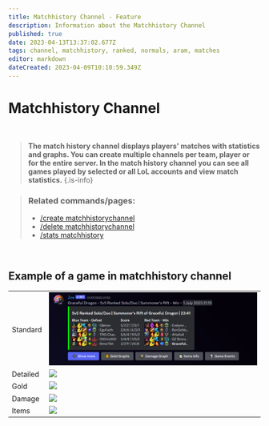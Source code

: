 ```yaml
---
title: Matchhistory Channel - Feature
description: Information about the Matchhistory Channel
published: true
date: 2023-04-13T13:37:02.677Z
tags: channel, matchhistory, ranked, normals, aram, matches
editor: markdown
dateCreated: 2023-04-09T10:10:59.349Z
---
```


# Matchhistory Channel

<br>

>**The match history channel displays players' matches with statistics and graphs. You can create multiple channels per team, player or for the entire server. In the match history channel you can see all games played by selected or all LoL accounts and view match statistics.** 
>{.is-info}

>### Related commands/pages:
>-    [/create matchhistorychannel](https://wiki.zoe-discord-bot.ch/en/commands/create/matchhistorychannel)
>-   [/delete matchhistorychannel](https://wiki.zoe-discord-bot.ch/en/commands/delete/matchhistorychannel) [](https://wiki.zoe-discord-bot.ch/en/commands/stats/matchhistory) 
>-   [/stats matchhistory](https://wiki.zoe-discord-bot.ch/en/commands/stats/matchhistory)

<br>

## Example of a game in matchhistory channel

|     |     |
| --- | --- |
| Standard | ![](/new_matchhistorychannel.png) |
| Detailed | ![](/new_matchhistorychannel_detailed.png) |
| Gold | ![](/new_matchhistorychannel_gold.png) |
| Damage | ![](/new_matchhistorychannel_damage.png) |
| Items | ![](/new_matchhistorychannel_items.png) |